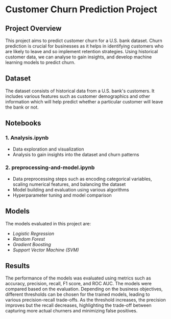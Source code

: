 # Customer Churn Prediction Project

## Project Overview
This project aims to predict customer churn for a U.S. bank dataset. Churn prediction is crucial for businesses as it helps in identifying customers who are likely to leave and so implement retention strategies. Using historical customer data, we can analyse to gain insights, and develop machine learning models to predict churn.

## Dataset
The dataset consists of historical data from a U.S. bank's customers. It includes various features such as customer demographics and other information which will help predict whether a particular customer will leave the bank or not.

## Notebooks

### 1. Analysis.ipynb
- Data exploration and visualization
- Analysis to gain insights into the dataset and churn patterns

### 2. preprocessing-and-model.ipynb
- Data preprocessing steps such as encoding categorical variables, scaling numerical features, and balancing the dataset
- Model building and evaluation using various algorithms
- Hyperparameter tuning and model comparison

## Models
The models evaluated in this project are:
- *Logistic Regression*
- *Random Forest*
- *Gradient Boosting*
- *Support Vector Machine (SVM)*

## Results
The performance of the models was evaluated using metrics such as accuracy, precision, recall, F1 score, and ROC AUC. The models were compared based on the evaluation.
Depending on the business objectives, different thresholds can be chosen for the trained models, leading to various precision-recall trade-offs. As the threshold increases, the precision improves but the recall decreases, highlighting the trade-off between capturing more actual churners and minimizing false positives.

